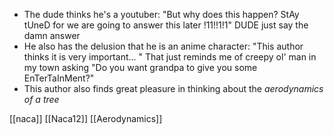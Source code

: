 -  The dude thinks he's a youtuber: 
"But why does this happen? StAy tUneD for we are going to answer this later !11!!1!1" DUDE  just say the damn answer 
-  He also has the delusion that he is an anime character:
"This author thinks it is very important... " That just reminds me of creepy ol' man in my town asking "Do you want grandpa to give you some EnTerTaInMent?"
-  This author also finds great pleasure in thinking about the *aerodynamics of a tree*

[[naca]]
[[Naca12]]
[[Aerodynamics]]
